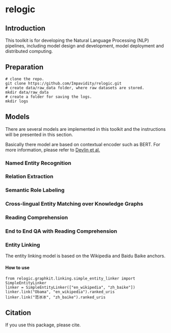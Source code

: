 # relogic

## Introduction

This toolkit is for developing the Natural Language Processing (NLP) pipelines, including model design and development, model deployment and distributed computing.

## Preparation

```
# clone the repo.
git clone https://github.com/Impavidity/relogic.git
# create data/raw_data folder, where raw datasets are stored.
mkdir data/raw_data
# create a folder for saving the logs.
mkdir logs
```


## Models

There are several models are implemented in this toolkit and the instructions will be presented in this section.

Basically there model are based on contextual encoder such as BERT. For more information, please refer to [Devlin et al.](https://arxiv.org/pdf/1810.04805.pdf)

### Named Entity Recognition

### Relation Extraction
### Semantic Role Labeling
### Cross-lingual Entity Matching over Knowledge Graphs 
### Reading Comprehension
### End to End QA with Reading Comprehension
### Entity Linking

The entity linking model is based on the Wikipedia and Baidu Baike anchors.

#### How to use

```
from relogic.graphkit.linking.simple_entity_linker import SimpleEntityLinker
linker = SimpleEntityLinker(["en_wikipedia", "zh_baike"])
linker.link("Obama", "en_wikipedia").ranked_uris
linker.link("范冰冰", "zh_baike").ranked_uris
```

## Citation
If you use this package, please cite. 

